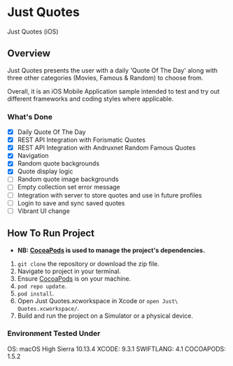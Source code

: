 # Just Quotes

Just Quotes (iOS)

## Overview

Just Quotes presents the user with a daily 'Quote Of The Day' along with three other categories (Movies, Famous & Random) to choose from.

Overall, it is an iOS Mobile Application sample intended to test and try out different frameworks and coding styles where applicable.

### What's Done

- [x] Daily Quote Of The Day
- [x] REST API Integration with Forismatic Quotes
- [x] REST API Integration with Andruxnet Random Famous Quotes
- [x] Navigation
- [x] Random quote backgrounds
- [x] Quote display logic
- [ ] Random quote image backgrounds
- [ ] Empty collection set error message
- [ ] Integration with server to store quotes and use in future profiles
- [ ] Login to save and sync saved quotes
- [ ] Vibrant UI change

## How To Run Project

- **NB: [CocoaPods](https://cocoapods.org) is used to manage the project's dependencies.**
1. `git clone` the repository or download the zip file.
2. Navigate to project in your terminal.
3. Ensure [CocoaPods](https://cocoapods.org) is on your machine.
4. `pod repo update`.
5. `pod install`.
6. Open Just Quotes.xcworkspace in Xcode or `open Just\ Quotes.xcworkspace/`.
7. Build and run the project on a Simulator or a physical device.

### Environment Tested Under

OS: macOS High Sierra 10.13.4
XCODE: 9.3.1
SWIFTLANG: 4.1
COCOAPODS: 1.5.2